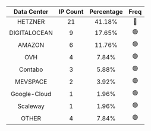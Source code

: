 | Data Center | IP Count | Percentage | Freq |
|:------------:|:--------:|:-----------:|:-----:|
| HETZNER | 21 | 41.18% | 🔴 |
| DIGITALOCEAN | 9 | 17.65% | 🟢 |
| AMAZON | 6 | 11.76% | 🟢 |
| OVH | 4 | 7.84% | 🟢 |
| Contabo | 3 | 5.88% | 🟢 |
| MEVSPACE | 2 | 3.92% | 🟢 |
| Google-Cloud | 1 | 1.96% | 🟢 |
| Scaleway | 1 | 1.96% | 🟢 |
| OTHER | 4 | 7.84% | 🟢 |